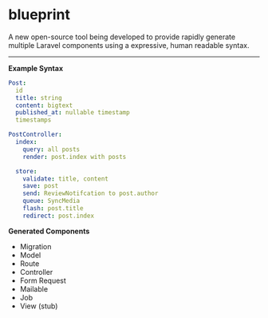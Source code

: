 # blueprint
A new open-source tool being developed to provide rapidly generate multiple Laravel components using a expressive, human readable syntax.

---

**Example Syntax**
```yaml
Post:
  id
  title: string
  content: bigtext
  published_at: nullable timestamp
  timestamps

PostController:
  index:
    query: all posts
    render: post.index with posts

  store:
    validate: title, content
    save: post
    send: ReviewNotifcation to post.author
    queue: SyncMedia
    flash: post.title
    redirect: post.index
```

**Generated Components**
- Migration
- Model
- Route
- Controller
- Form Request
- Mailable
- Job
- View (stub)

